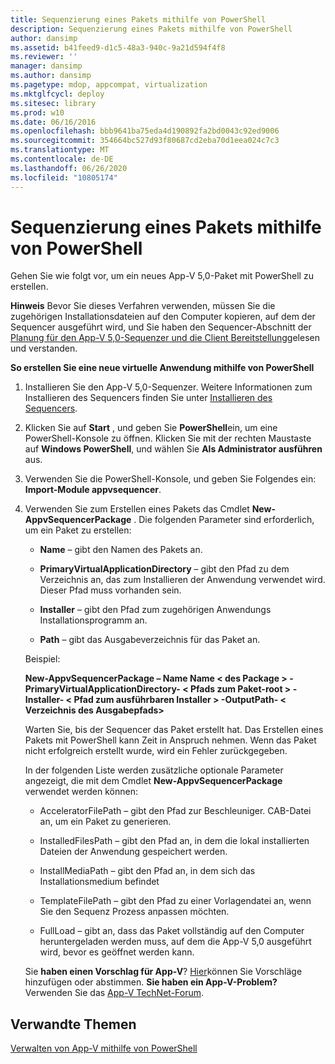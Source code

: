 ```yaml
---
title: Sequenzierung eines Pakets mithilfe von PowerShell
description: Sequenzierung eines Pakets mithilfe von PowerShell
author: dansimp
ms.assetid: b41feed9-d1c5-48a3-940c-9a21d594f4f8
ms.reviewer: ''
manager: dansimp
ms.author: dansimp
ms.pagetype: mdop, appcompat, virtualization
ms.mktglfcycl: deploy
ms.sitesec: library
ms.prod: w10
ms.date: 06/16/2016
ms.openlocfilehash: bbb9641ba75eda4d190892fa2bd0043c92ed9006
ms.sourcegitcommit: 354664bc527d93f80687cd2eba70d1eea024c7c3
ms.translationtype: MT
ms.contentlocale: de-DE
ms.lasthandoff: 06/26/2020
ms.locfileid: "10805174"
---
```

# Sequenzierung eines Pakets mithilfe von PowerShell


Gehen Sie wie folgt vor, um ein neues App-V 5,0-Paket mit PowerShell zu erstellen.

**Hinweis**  Bevor Sie dieses Verfahren verwenden, müssen Sie die zugehörigen Installationsdateien auf den Computer kopieren, auf dem der Sequencer ausgeführt wird, und Sie haben den Sequencer-Abschnitt der [Planung für den App-V 5,0-Sequenzer und die Client Bereitstellung](planning-for-the-app-v-50-sequencer-and-client-deployment.md)gelesen und verstanden.

 

**So erstellen Sie eine neue virtuelle Anwendung mithilfe von PowerShell**

1.  Installieren Sie den App-V 5,0-Sequenzer. Weitere Informationen zum Installieren des Sequencers finden Sie unter [Installieren des Sequencers](how-to-install-the-sequencer-beta-gb18030.md).

2.  Klicken Sie auf **Start** , und geben Sie **PowerShell**ein, um eine PowerShell-Konsole zu öffnen. Klicken Sie mit der rechten Maustaste auf **Windows PowerShell**, und wählen Sie **Als Administrator ausführen** aus.

3.  Verwenden Sie die PowerShell-Konsole, und geben Sie Folgendes ein: **Import-Module appvsequencer**.

4.  Verwenden Sie zum Erstellen eines Pakets das Cmdlet **New-AppvSequencerPackage** . Die folgenden Parameter sind erforderlich, um ein Paket zu erstellen:

    -   **Name** – gibt den Namen des Pakets an.

    -   **PrimaryVirtualApplicationDirectory** – gibt den Pfad zu dem Verzeichnis an, das zum Installieren der Anwendung verwendet wird. Dieser Pfad muss vorhanden sein.

    -   **Installer** – gibt den Pfad zum zugehörigen Anwendungs Installationsprogramm an.

    -   **Path** – gibt das Ausgabeverzeichnis für das Paket an.

    Beispiel:

    **New-AppvSequencerPackage – Name Name &lt; des Package &gt; -PrimaryVirtualApplicationDirectory- &lt; Pfads zum Paket-root &gt; -Installer- &lt; Pfad zum ausführbaren Installer &gt; -OutputPath- &lt; Verzeichnis des Ausgabepfads&gt;**

    Warten Sie, bis der Sequencer das Paket erstellt hat. Das Erstellen eines Pakets mit PowerShell kann Zeit in Anspruch nehmen. Wenn das Paket nicht erfolgreich erstellt wurde, wird ein Fehler zurückgegeben.

    In der folgenden Liste werden zusätzliche optionale Parameter angezeigt, die mit dem Cmdlet **New-AppvSequencerPackage** verwendet werden können:

    -   AcceleratorFilePath – gibt den Pfad zur Beschleuniger. CAB-Datei an, um ein Paket zu generieren.

    -   InstalledFilesPath – gibt den Pfad an, in dem die lokal installierten Dateien der Anwendung gespeichert werden.

    -   InstallMediaPath – gibt den Pfad an, in dem sich das Installationsmedium befindet

    -   TemplateFilePath – gibt den Pfad zu einer Vorlagendatei an, wenn Sie den Sequenz Prozess anpassen möchten.

    -   FullLoad – gibt an, dass das Paket vollständig auf den Computer heruntergeladen werden muss, auf dem die App-V 5,0 ausgeführt wird, bevor es geöffnet werden kann.

    Sie **haben einen Vorschlag für App-V**? [Hier](http://appv.uservoice.com/forums/280448-microsoft-application-virtualization)können Sie Vorschläge hinzufügen oder abstimmen. **Sie haben ein App-V-Problem?** Verwenden Sie das [App-V TechNet-Forum](https://social.technet.microsoft.com/Forums/home?forum=mdopappv).

## Verwandte Themen


[Verwalten von App-V mithilfe von PowerShell](administering-app-v-by-using-powershell.md)

 

 





